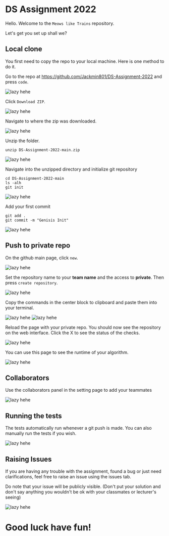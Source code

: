 # DS Assignment 2022

Hello.
Welcome to the ` Meows like Trains ` repository.

Let's get you set up shall we?

## Local clone
You first need to copy the repo to your local machine. Here is one method to do it.

Go to the repo at https://github.com/Jackmin801/DS-Assignment-2022 and press `code`.

![lazy hehe](https://github.com/Jackmin801/DS-Assignment-2022/blob/main/resource/1.png?raw=true)

Click `Download ZIP`.

![lazy hehe](https://github.com/Jackmin801/DS-Assignment-2022/blob/main/resource/2.png?raw=true)

Navigate to where the zip was downloaded.

![lazy hehe](https://github.com/Jackmin801/DS-Assignment-2022/blob/main/resource/3.png?raw=true)

Unzip the folder.

```
unzip DS-Assignment-2022-main.zip
```

![lazy hehe](https://github.com/Jackmin801/DS-Assignment-2022/blob/main/resource/4.png?raw=true)

Navigate into the unzipped directory and initialize git repository

```
cd DS-Assignment-2022-main
ls -alh
git init
```

![lazy hehe](https://github.com/Jackmin801/DS-Assignment-2022/blob/main/resource/5.png?raw=true)

Add your first commit

```
git add .
git commit -m "Genisis Init"
```

![lazy hehe](https://github.com/Jackmin801/DS-Assignment-2022/blob/main/resource/6.png?raw=true)

## Push to private repo

On the github main page, click `new`.

![lazy hehe](https://github.com/Jackmin801/DS-Assignment-2022/blob/main/resource/7.png?raw=true)

Set the repository name to your **team name** and the access to **private**. Then press `create repository`.

![lazy hehe](https://github.com/Jackmin801/DS-Assignment-2022/blob/main/resource/8.png?raw=true)

Copy the commands in the center block to clipboard and paste them into your terminal.

![lazy hehe](https://github.com/Jackmin801/DS-Assignment-2022/blob/main/resource/9.png?raw=true)
![lazy hehe](https://github.com/Jackmin801/DS-Assignment-2022/blob/main/resource/10.png?raw=true)

Reload the page with your private repo. You should now see the repository on the web interface. Click the X to see the status of the checks.

![lazy hehe](https://github.com/Jackmin801/DS-Assignment-2022/blob/main/resource/11.png?raw=true)

You can use this page to see the runtime of your algorithm.

![lazy hehe](https://github.com/Jackmin801/DS-Assignment-2022/blob/main/resource/12.png?raw=true)

## Collaborators
Use the collaborators panel in the setting page to add your teammates

![lazy hehe](https://github.com/Jackmin801/DS-Assignment-2022/blob/main/resource/collaborators.png?raw=true)


## Running the tests
The tests automatically run whenever a git push is made. You can also manually run the tests if you wish.

![lazy hehe](https://github.com/Jackmin801/DS-Assignment-2022/blob/main/resource/manualtest.png?raw=true)

## Raising Issues
If you are having any trouble with the assignment, found a bug or just need clarifications, feel free to raise an issue using the issues tab.

Do note that your issue will be publicly visible. (Don't put your solution and don't say anything you wouldn't be ok with your classmates or lecturer's seeing)

![lazy hehe](https://github.com/Jackmin801/DS-Assignment-2022/blob/main/resource/issues.png?raw=true)

# Good luck have fun!

